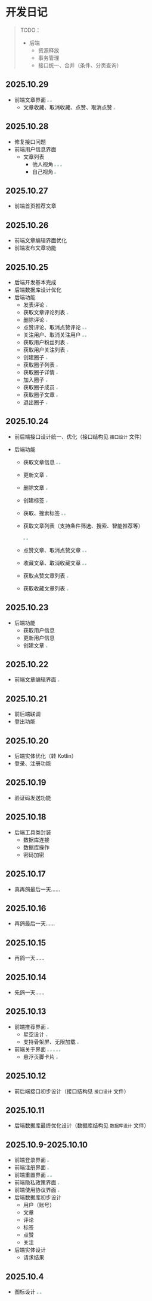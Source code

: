 # 开发日记

> TODO：
>
> - 后端
>   - 资源释放
>   - 事务管理
>   - 接口统一、合并（条件、分页查询）



## 2025.10.29

- 前端文章界面
  <img src="imgs/Snipaste_2025-10-29_08-42-09.png" style="zoom:25%;" />
  <img src="imgs/Snipaste_2025-10-29_09-05-03.png" style="zoom:25%;" />
  - 文章收藏、取消收藏、点赞、取消点赞
    <img src="imgs/Snipaste_2025-10-29_09-05-39.png" style="zoom:25%;" />



## 2025.10.28

- 修复接口问题
- 前端用户信息界面
  - 文章列表
    - 他人视角
      <img src="imgs/Snipaste_2025-10-28_14-01-35.png" style="zoom:25%;" />
      <img src="imgs/Snipaste_2025-10-28_14-09-36.png" style="zoom:25%;" />
      <img src="imgs/Snipaste_2025-10-28_13-56-05.png" style="zoom:25%;" />
    - 自己视角
      <img src="imgs/Snipaste_2025-10-28_14-08-44.png" style="zoom:25%;" />



## 2025.10.27

- 前端首页推荐文章



## 2025.10.26

- 前端文章编辑界面优化
- 前端发布文章功能



## 2025.10.25

- 后端开发基本完成
- 后端数据库设计优化
- 后端功能
  - 发表评论
    <img src="imgs/Snipaste_2025-10-25_13-20-08.png" style="zoom:25%;" />
  - 获取文章评论列表
    <img src="imgs/Snipaste_2025-10-25_13-23-36.png" style="zoom:25%;" />
  - 删除评论
    <img src="imgs/Snipaste_2025-10-25_13-26-12.png" style="zoom:25%;" />
  - 点赞评论、取消点赞评论
    <img src="imgs/Snipaste_2025-10-25_13-33-09.png" style="zoom:25%;" />
    <img src="imgs/Snipaste_2025-10-25_13-34-20.png" style="zoom:25%;" />
  - 关注用户、取消关注用户
    <img src="imgs/Snipaste_2025-10-25_14-10-45.png" style="zoom:25%;" />
    <img src="imgs/Snipaste_2025-10-25_14-11-45.png" style="zoom:25%;" />
  - 获取用户粉丝列表
    <img src="imgs/Snipaste_2025-10-25_14-13-26.png" style="zoom:25%;" />
  - 获取用户关注列表
    <img src="imgs/Snipaste_2025-10-25_14-15-44.png" style="zoom:25%;" />
  - 创建圈子
    <img src="imgs/Snipaste_2025-10-25_19-02-02.png" style="zoom:25%;" />
  - 获取圈子列表
    <img src="imgs/Snipaste_2025-10-25_19-29-21.png" style="zoom:25%;" />
  - 获取圈子详情
    <img src="imgs/Snipaste_2025-10-25_19-30-29.png" style="zoom:25%;" />
  - 加入圈子
    <img src="imgs/Snipaste_2025-10-25_19-31-38.png" style="zoom:25%;" />
  - 获取圈子成员
    <img src="imgs/Snipaste_2025-10-25_19-35-06.png" style="zoom:25%;" />
  - 获取圈子文章
    <img src="imgs/Snipaste_2025-10-25_19-36-56.png" style="zoom:25%;" />
  - 退出圈子
    <img src="imgs/Snipaste_2025-10-25_19-43-29.png" style="zoom:25%;" />



## 2025.10.24

- 前后端接口设计统一、优化（接口结构见 `接口设计` 文件）

- 后端功能
  
  - 获取文章信息
    <img src="imgs/Snipaste_2025-10-23_23-16-53.png" style="zoom:25%;" />
    <img src="imgs/Snipaste_2025-10-23_23-17-20.png" style="zoom:25%;" />
    
  - 更新文章
    <img src="imgs/Snipaste_2025-10-23_23-10-31.png" style="zoom:25%;" />
    
  - 删除文章
    <img src="imgs/Snipaste_2025-10-23_23-07-06.png" style="zoom:25%;" />
    
  - 创建标签
    <img src="imgs/Snipaste_2025-10-24_07-38-42.png" style="zoom:25%;" />
    
  - 获取、搜索标签
    <img src="imgs/Snipaste_2025-10-24_07-38-16.png" style="zoom:25%;" />
    <img src="imgs/Snipaste_2025-10-24_07-44-53.png" style="zoom:25%;" />
    
  - 获取文章列表（支持条件筛选、搜索、智能推荐等）
  
    <img src="imgs/Snipaste_2025-10-24_18-48-19.png" style="zoom:25%;" />
    <img src="imgs/Snipaste_2025-10-24_19-03-09.png" style="zoom:25%;" />
  
  - 点赞文章、取消点赞文章
    <img src="imgs/Snipaste_2025-10-24_20-08-02.png" style="zoom:25%;" />
    <img src="imgs/Snipaste_2025-10-24_20-09-26.png" style="zoom:25%;" />
  
  - 收藏文章、取消收藏文章
    <img src="imgs/Snipaste_2025-10-24_20-10-59.png" style="zoom:25%;" />
    <img src="imgs/Snipaste_2025-10-24_20-12-15.png" style="zoom:25%;" />
  
  - 获取点赞文章列表
    <img src="imgs/Snipaste_2025-10-24_20-13-52.png" style="zoom:25%;" />
  
  - 获取收藏文章列表
    <img src="imgs/Snipaste_2025-10-24_20-14-32.png" style="zoom:25%;" />



## 2025.10.23

- 后端功能
  - 获取用户信息
  - 更新用户信息
  - 创建文章
    <img src="imgs/Snipaste_2025-10-23_12-56-37.png" style="zoom:25%;" />



## 2025.10.22

- 前端文章编辑界面
  <img src="imgs/Snipaste_2025-10-22_09-56-11.png" style="zoom:25%;" />



## 2025.10.21

- 前后端联调
- 登出功能



## 2025.10.20

- 后端实体优化（转 Kotlin）
- 登录、注册功能



## 2025.10.19

- 验证码发送功能



## 2025.10.18

- 后端工具类封装
  - 数据库连接
  - 数据库操作
  - 密码加密



## 2025.10.17

- 真再鸽最后一天……



## 2025.10.16

- 再鸽最后一天……



## 2025.10.15

- 再鸽一天……




## 2025.10.14

- 先鸽一天……




## 2025.10.13

- 前端推荐界面
  <img src="imgs/Snipaste_2025-10-13_23-14-01.png" style="zoom:25%;" />
  - 星空设计
    <img src="imgs/Snipaste_2025-10-13_18-30-52.png" style="zoom:25%;" />
  - 支持骨架屏、无限加载
    <img src="imgs/Snipaste_2025-10-13_23-14-42.png" style="zoom:25%;" />
- 前端关于界面
  <img src="imgs/Snipaste_2025-10-13_23-17-32.png" style="zoom:25%;" />
  <img src="imgs/Snipaste_2025-10-13_23-18-16.png" style="zoom:25%;" />
  <img src="imgs/Snipaste_2025-10-13_23-18-26.png" style="zoom:25%;" />
  <img src="imgs/Snipaste_2025-10-13_23-19-50.png" style="zoom:25%;" />
  <img src="imgs/Snipaste_2025-10-13_23-20-13.png" style="zoom:25%;" />
  - 悬浮页脚卡片
    <img src="imgs/Snipaste_2025-10-13_23-20-19.png" style="zoom:25%;" />



## 2025.10.12

- 前后端接口初步设计（接口结构见 `接口设计` 文件）



## 2025.10.11

- 后端数据库最终优化设计（数据库结构见 `数据库设计` 文件）



## 2025.10.9-2025.10.10

- 前端登录界面
  <img src="imgs/Snipaste_2025-10-10_13-39-42.png" style="zoom:25%;" />
- 前端注册界面
  <img src="imgs/Snipaste_2025-10-10_13-40-44.png" style="zoom:25%;" />
- 前端重置界面
  <img src="imgs/Snipaste_2025-10-10_13-41-01.png" style="zoom:25%;" />
  <img src="imgs/Snipaste_2025-10-10_13-43-59.png" style="zoom:25%;" />
- 前端隐私政策界面
  <img src="imgs/Snipaste_2025-10-10_14-01-00.png" style="zoom:25%;" />
- 前端使用协议界面
  <img src="imgs/Snipaste_2025-10-10_14-00-40.png" style="zoom:25%;" />
- 后端数据库初步设计
  - 用户（账号）
  - 文章
  - 评论
  - 标签
  - 点赞
  - 关注
- 后端实体设计
  - 请求结果



## 2025.10.4

- 图标设计
  <img src="imgs/Snipaste_2025-10-10_13-45-48.png" style="zoom:25%;" />
  <img src="imgs/Snipaste_2025-10-10_13-45-55.png" style="zoom:25%;" />
